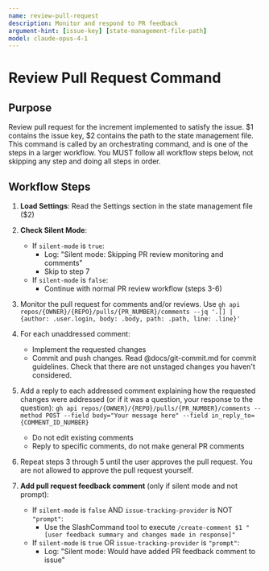 ```yaml
---
name: review-pull-request
description: Monitor and respond to PR feedback
argument-hint: [issue-key] [state-management-file-path]
model: claude-opus-4-1
---
```


# Review Pull Request Command

## Purpose

Review pull request for the increment implemented to satisfy the issue.
$1 contains the issue key, $2 contains the path to the state management file.
This command is called by an orchestrating command, and is one of the steps in a larger workflow.
You MUST follow all workflow steps below, not skipping any step and doing all steps in order.

## Workflow Steps

1. **Load Settings**: Read the Settings section in the state management file ($2)

2. **Check Silent Mode**:
   - If `silent-mode` is `true`:
     - Log: "Silent mode: Skipping PR review monitoring and comments"
     - Skip to step 7
   - If `silent-mode` is `false`:
     - Continue with normal PR review workflow (steps 3-6)

3. Monitor the pull request for comments and/or reviews. Use `gh api repos/{OWNER}/{REPO}/pulls/{PR_NUMBER}/comments --jq '.[] | {author: .user.login, body: .body, path: .path, line: .line}'`

4. For each unaddressed comment:
    - Implement the requested changes
    - Commit and push changes. Read @docs/git-commit.md for commit guidelines. Check that there are not unstaged changes you haven't considered.

5. Add a reply to each addressed comment explaining how the requested changes were addressed (or if it was a question, your response to the question): `gh api repos/{OWNER}/{REPO}/pulls/{PR_NUMBER}/comments --method POST --field body="Your message here" --field in_reply_to={COMMENT_ID_NUMBER}`
    - Do not edit existing comments
    - Reply to specific comments, do not make general PR comments

6. Repeat steps 3 through 5 until the user approves the pull request. You are not allowed to approve the pull request yourself.

7. **Add pull request feedback comment** (only if silent mode and not prompt):
   - If `silent-mode` is `false` AND `issue-tracking-provider` is NOT `"prompt"`:
     - Use the SlashCommand tool to execute `/create-comment $1 "[user feedback summary and changes made in response]"`
   - If `silent-mode` is `true` OR `issue-tracking-provider` is `"prompt"`:
     - Log: "Silent mode: Would have added PR feedback comment to issue"
